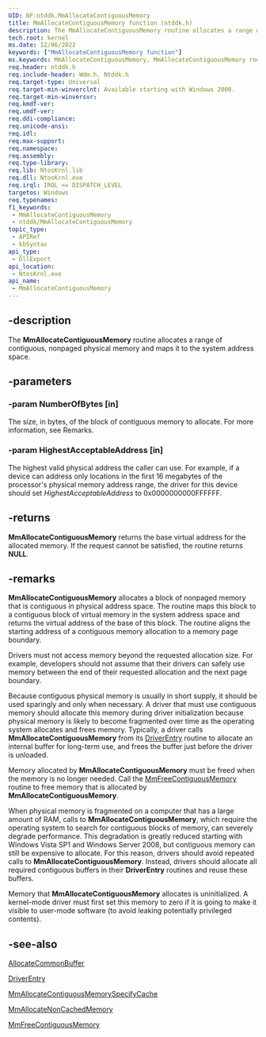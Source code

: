 ```yaml
---
UID: NF:ntddk.MmAllocateContiguousMemory
title: MmAllocateContiguousMemory function (ntddk.h)
description: The MmAllocateContiguousMemory routine allocates a range of contiguous, nonpaged physical memory and maps it to the system address space.
tech.root: kernel
ms.date: 12/06/2022
keywords: ["MmAllocateContiguousMemory function"]
ms.keywords: MmAllocateContiguousMemory, MmAllocateContiguousMemory routine [Kernel-Mode Driver Architecture], k106_33fb6610-08f3-4605-9511-72a2ec6fa442.xml, kernel.mmallocatecontiguousmemory, wdm/MmAllocateContiguousMemory
req.header: ntddk.h
req.include-header: Wdm.h, Ntddk.h
req.target-type: Universal
req.target-min-winverclnt: Available starting with Windows 2000.
req.target-min-winversvr: 
req.kmdf-ver: 
req.umdf-ver: 
req.ddi-compliance: 
req.unicode-ansi: 
req.idl: 
req.max-support: 
req.namespace: 
req.assembly: 
req.type-library: 
req.lib: NtosKrnl.lib
req.dll: NtosKrnl.exe
req.irql: IRQL <= DISPATCH_LEVEL
targetos: Windows
req.typenames: 
f1_keywords:
 - MmAllocateContiguousMemory
 - ntddk/MmAllocateContiguousMemory
topic_type:
 - APIRef
 - kbSyntax
api_type:
 - DllExport
api_location:
 - NtosKrnl.exe
api_name:
 - MmAllocateContiguousMemory
---
```


## -description

The **MmAllocateContiguousMemory** routine allocates a range of contiguous, nonpaged physical memory and maps it to the system address space.

## -parameters

### -param NumberOfBytes [in]

The size, in bytes, of the block of contiguous memory to allocate. For more information, see Remarks.

### -param HighestAcceptableAddress [in]

The highest valid physical address the caller can use. For example, if a device can address only locations in the first 16 megabytes of the processor's physical memory address range, the driver for this device should set *HighestAcceptableAddress* to 0x0000000000FFFFFF.

## -returns

**MmAllocateContiguousMemory** returns the base virtual address for the allocated memory. If the request cannot be satisfied, the routine returns **NULL**.

## -remarks

**MmAllocateContiguousMemory** allocates a block of nonpaged memory that is contiguous in physical address space. The routine maps this block to a contiguous block of virtual memory in the system address space and returns the virtual address of the base of this block. The routine aligns the starting address of a contiguous memory allocation to a memory page boundary.

Drivers must not access memory beyond the requested allocation size. For example, developers should not assume that their drivers can safely use memory between the end of their requested allocation and the next page boundary.

Because contiguous physical memory is usually in short supply, it should be used sparingly and only when necessary. A driver that must use contiguous memory should allocate this memory during driver initialization because physical memory is likely to become fragmented over time as the operating system allocates and frees memory. Typically, a driver calls **MmAllocateContiguousMemory** from its [DriverEntry](/windows-hardware/drivers/storage/driverentry-of-ide-controller-minidriver) routine to allocate an internal buffer for long-term use, and frees the buffer just before the driver is unloaded.

Memory allocated by **MmAllocateContiguousMemory** must be freed when the memory is no longer needed. Call the [MmFreeContiguousMemory](/windows-hardware/drivers/ddi/wdm/nf-wdm-mmfreecontiguousmemory) routine to free memory that is allocated by **MmAllocateContiguousMemory**.

When physical memory is fragmented on a computer that has a large amount of RAM, calls to **MmAllocateContiguousMemory**, which require the operating system to search for contiguous blocks of memory, can severely degrade performance. This degradation is greatly reduced starting with Windows Vista SP1 and Windows Server 2008, but contiguous memory can still be expensive to allocate. For this reason, drivers should avoid repeated calls to **MmAllocateContiguousMemory**. Instead, drivers should allocate all required contiguous buffers in their **DriverEntry** routines and reuse these buffers.

Memory that **MmAllocateContiguousMemory** allocates is uninitialized. A kernel-mode driver must first set this memory to zero if it is going to make it visible to user-mode software (to avoid leaking potentially privileged contents).

## -see-also

[AllocateCommonBuffer](/windows-hardware/drivers/ddi/wdm/nc-wdm-pallocate_common_buffer)

[DriverEntry](/windows-hardware/drivers/storage/driverentry-of-ide-controller-minidriver)

[MmAllocateContiguousMemorySpecifyCache](/windows-hardware/drivers/ddi/wdm/nf-wdm-mmallocatecontiguousmemoryspecifycache)

[MmAllocateNonCachedMemory](/windows-hardware/drivers/ddi/ntddk/nf-ntddk-mmallocatenoncachedmemory)

[MmFreeContiguousMemory](/windows-hardware/drivers/ddi/wdm/nf-wdm-mmfreecontiguousmemory)
